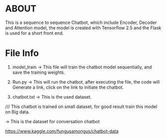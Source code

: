 # ABOUT

This is a sequence to sequence Chatbot, which include Encoder, Decoder and 
Attention model, the model is created with Tensorflow 2.5 and the Flask is used for 
a short front end.

# File Info

1. model_train -> This file will train the chatbot model sequentially, and save 
		  the training weights.

2. Run.py -> This will run the chatbot, after executing the file, the code will 
 	     Generate a link, click on the link to initiate the chatbot. 

3. chatbot.txt -> This is the used dataset.

/// This chatbot is trained on small dataset, for good result train this model 
  on Big data.
 
-> This is the dataset for conversation chatbot

https://www.kaggle.com/fungusamongus/chatbot-data
